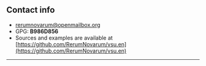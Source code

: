 Contact info
------------

* [rerumnovarum@openmailbox.org](mailto://rerumnovarum@openmailbox.org)
* GPG: **B986D856**
* Sources and examples are available at [https://github.com/RerumNovarum/vsu.en](https://github.com/RerumNovarum/vsu.en)

* * *
